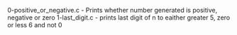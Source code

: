 0-positive_or_negative.c - Prints whether number generated is positive, negative or zero
1-last_digit.c - prints last digit of n to eaither greater 5, zero or less 6 and not 0